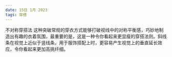```yaml
---
date: 15日 1月 2023
tags: 穿搭
---
```

不对称穿搭法
这种突破常规的穿衣方式能够打破视线中的对称平衡感，巧妙地制造出有趣的衣着氛围，最重要的是，这是一种令你看起来更显瘦的穿搭法则。斜线条在视觉上近似于竖线条，用于服饰搭配上时，更容易产生视觉上的垂直延长效应，令你看起来更加高挑纤细。